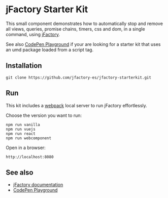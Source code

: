 # jFactory Starter Kit

This small component demonstrates how to automatically stop and remove all views, queries, promise chains, timers, css and dom, in a single command, using [jFactory](https://github.com/jfactory-es/jfactory).

See also [CodePen Playground](https://github.com/jfactory-es/jfactory/blob/master/docs/index-playground.md) 
if your are looking for a starter kit that uses an umd package loaded from a script tag.

## Installation

```
git clone https://github.com/jfactory-es/jfactory-starterkit.git
```

## Run

This kit includes a [webpack](https://webpack.js.org/configuration/dev-server/) local server to run jFactory effortlessly. 

Choose the version you want to run:

```
npm run vanilla
npm run vuejs
npm run react
npm run webcomponent
```

Open in a browser:
```
http://localhost:8080
```
## See also

* [jFactory documentation](https://github.com/jfactory-es/jfactory/blob/master/doc/ref-index.md)
* [CodePen Playground](https://github.com/jfactory-es/jfactory/blob/master/docs/playground/README.md)
